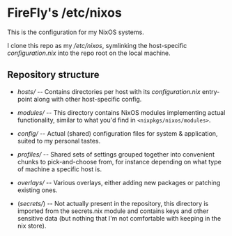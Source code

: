  FireFly's /etc/nixos
======================

This is the configuration for my NixOS systems.

I clone this repo as my */etc/nixos*, symlinking the host-specific
*configuration.nix* into the repo root on the local machine.


## Repository structure

* *hosts/* --
  Contains directories per host with its *configuration.nix* entry-point along
  with other host-specific config.

* *modules/* --
  This directory contains NixOS modules implementing actual functionality,
  similar to what you'd find in `<nixpkgs/nixos/modules>`.

* *config/* --
  Actual (shared) configuration files for system & application, suited to my
  personal tastes.

* *profiles/* --
  Shared sets of settings grouped together into convenient chunks to
  pick-and-choose from, for instance depending on what type of machine a
  specific host is.

* *overlays/* --
  Various overlays, either adding new packages or patching existing ones.

* (*secrets/*) --
  Not actually present in the repository, this directory is imported from
  the secrets.nix module and contains keys and other sensitive data (but
  nothing that I'm not comfortable with keeping in the nix store).
